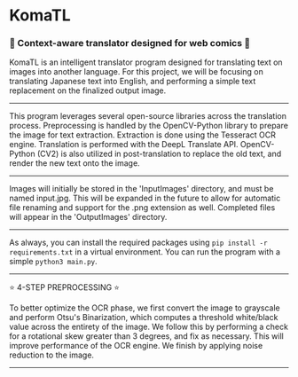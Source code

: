 # KomaTL

<h3>🔹 Context-aware translator designed for web comics 🔹</h3>

KomaTL is an intelligent translator program designed for translating text on images into another language. For this project, we will be focusing on translating Japanese text into English, and performing a simple text replacement on the finalized output image.

<hr>
This program leverages several open-source libraries across the translation process. Preprocessing is handled by the OpenCV-Python library to prepare the image for text extraction. Extraction is done using the Tesseract OCR engine. Translation is performed with the DeepL Translate API. OpenCV-Python (CV2) is also utilized in post-translation to replace the old text, and render the new text onto the image. 
<hr>
Images will initially be stored in the 'InputImages' directory, and must be named input.jpg. This will be expanded in the future to allow for automatic file renaming and support for the .png extension as well. Completed files will appear in the 'OutputImages' directory. 
<hr>

As always, you can install the required packages using `pip install -r requirements.txt` in a virtual environment. You can run the program with a simple `python3 main.py`.

<hr>

:star: 4-STEP PREPROCESSING :star:

To better optimize the OCR phase, we first convert the image to grayscale and perform Otsu's Binarization, which computes a threshold white/black value across the entirety of the image. We follow this by performing a check for a rotational skew greater than 3 degrees, and fix as necessary. This will improve performance of the OCR engine. We finish by applying noise reduction to the image. 

<hr>
